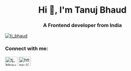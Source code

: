 <h1 align="center">Hi 👋, I'm Tanuj Bhaud</h1>
<h3 align="center">A Frontend developer from India</h3>

<p align="left"> <a href="https://twitter.com/tj_bhaud" target="blank"><img src="https://img.shields.io/twitter/follow/tj_bhaud?logo=twitter&style=for-the-badge" alt="tj_bhaud" /></a> </p>

<h3 align="left">Connect with me:</h3>
<p align="left">
<a href="https://twitter.com/tj_bhaud" target="blank"><img align="center" src="https://raw.githubusercontent.com/rahuldkjain/github-profile-readme-generator/master/src/images/icons/Social/twitter.svg" alt="tj_bhaud" height="30" width="40" /></a>
<a href="https://linkedin.com/in/https://www.linkedin.com/in/tanuj-bhaud/" target="blank"><img align="center" src="https://raw.githubusercontent.com/rahuldkjain/github-profile-readme-generator/master/src/images/icons/Social/linked-in-alt.svg" alt="https://www.linkedin.com/in/tanuj-bhaud/" height="30" width="40" /></a>
</p>
